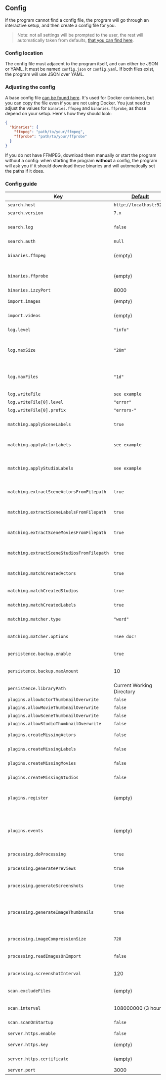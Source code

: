## Config

If the program cannot find a config file, the program will go through an interactive setup, and then create a config file for you.

> Note: not all settings will be prompted to the user, the rest will automatically taken from defaults, [that you can find here](https://github.com/porn-vault/porn-vault/blob/dev/config.example.json).

### Config location

The config file must adjacent to the program itself, and can either be JSON or YAML. It must be named `config.json` or `config.yaml`. If both files exist, the program will use JSON over YAML.

### Adjusting the config

A base config file [can be found here](https://github.com/porn-vault/porn-vault/blob/dev/config.example.json). It's used for Docker containers, but you can copy the file even if you are not using Docker.
You just need to adjust the values for `binaries.ffmpeg` and `binaries.ffprobe`, as those depend on your setup. Here's how they should look:

```json
{
  "binaries": {
    "ffmpeg": "path/to/your/ffmpeg",
    "ffprobe": "path/to/your/ffprobe"
  }
}
```

If you do not have FFMPEG, download them manually or start the program without a config: when starting the program **without** a config, the program will ask you if it should download these binaries and will automatically set the paths if it does.

### Config guide

| Key                                        | [Default](https://github.com/porn-vault/porn-vault/blob/dev/src/config/default.ts) | Description                                                                                                                                                                                                                                                                                                                                                                                                                                                                                                            |
| ------------------------------------------ | ---------------------------------------------------------------------------------- | ---------------------------------------------------------------------------------------------------------------------------------------------------------------------------------------------------------------------------------------------------------------------------------------------------------------------------------------------------------------------------------------------------------------------------------------------------------------------------------------------------------------------- |
| `search.host`                              | `http://localhost:9200`                                                            | Elasticsearch host URL                                                                                                                                                                                                                                                                                                                                                                                                                                                                                                 |
| `search.version`                           | `7.x`                                                                              | Elasticsearch version                                                                                                                                                                                                                                                                                                                                                                                                                                                                                                  |
| `search.log`                               | `false`                                                                            | Enable Elasticsearch trace logging (debug). Logs all requests & responses that porn-vault makes to Elasticsearch                                                                                                                                                                                                                                                                                                                                                                                                                                                                              |
| `search.auth`                              | `null`                                                                             | Elastichsearch auth string                                                                                                                                                                                                                                                                                                                                                                                                                                                                                             |
| `binaries.ffmpeg`                          | (empty)                                                                            | Where the ffmpeg binary is located; will be placed in working directory when downloading using the interactive setup                                                                                                                                                                                                                                                                                                                                                                                                   |
| `binaries.ffprobe`                         | (empty)                                                                            | Where the ffprobe binary is located; will be placed in working directory when downloading using the interactive setup                                                                                                                                                                                                                                                                                                                                                                                                  |
| `binaries.izzyPort`                        | 8000                                                                               | Which port Izzy (database) should run on                                                                                                                                                                                                                                                                                                                                                                                                                                                                               |
| `import.images`                            | (empty)                                                                            | Paths of image files that will be imported - subfolders will be searched recursively                                                                                                                                                                                                                                                                                                                                                                                                                                   |
| `import.videos`                            | (empty)                                                                            | Paths of video files that will be imported - subfolders will be searched recursively                                                                                                                                                                                                                                                                                                                                                                                                                                   |
| `log.level`                              | `"info"`                                                                             | Level of messages to log to the console. [See dedicated docs here](https://github.com/porn-vault/porn-vault/blob/dev/doc/logging.md)                                                                                                                                                                                                                                                                                                                                                                                                                                                                                           |
| `log.maxSize`                              | `"20m"`                                                                             | Max. size for a single log file. This can be a number of bytes, or units of kb, mb, and gb. If using the units, add 'k', 'm', or 'g' as the suffix. The units need to directly follow the number                                                                                                                                                                                                                                                                                                                                                                                                                                                                                           |
| `log.maxFiles`                              | `"1d"`                                                                             | Max. amount of log files to store, for a single `writeFile` configuration. This can be a number of files or number of days. If using days, add 'd' as the suffix.                                                                                                                                                                                                                                                                                                                                                                                                                                                                                           |
| `log.writeFile`                              | `see example`                                                                             | Array of log file configurations                                                                                                                                                                                                                                                                                                                                                                                                                                                                                           |
| `log.writeFile[0].level`                              | `"error"`                                                                             | Level of messages to write to this file                                                                                                                                                                                                                                                                                                                                                                                                                                                                                           |
| `log.writeFile[0].prefix`                              | `"errors-"`                                                                             | Prefix to apply to the log file                                                                                                                                                                                                                                                                                                                                                                                                                                                                                           |
| `matching.applySceneLabels`                | `true`                                                                             | When a scene plugin is run, if the scene labels should be added to images created by the plugin.  [See dedicated docs here](https://github.com/porn-vault/porn-vault/blob/dev/doc/apply_labels.md#scenes)                                                                                                                                                                                                                                                                                                                                                                                                                        |
| `matching.applyActorLabels`                | `see example`                                                                      | The events where actor labels should be applied to scenes, images & plugin images the actor is starring in. [See dedicated docs here](https://github.com/porn-vault/porn-vault/blob/dev/doc/apply_labels.md#actors) |
| `matching.applyStudioLabels`               | `see example`                                                                      | Same as `matching.applyActorLabels`, but for studios, if their labels should be added to scenes of the studio & images created by plugins.  [See dedicated docs here](https://github.com/porn-vault/porn-vault/blob/dev/doc/apply_labels.md#studios)                                                                                                                                                                                                                                                                          |
| `matching.extractSceneActorsFromFilepath`  | `true`                                                                             | When a scene is imported (created), if existing actors should be matched to the scene's filepath and added to the scene                                                                                                                                                                                                                                                                                                                                                                                                                                    |
| `matching.extractSceneLabelsFromFilepath`  | `true`                                                                             | Same as `matching.extractSceneActorsFromFilepath`, but for labels                                                                                                                                                                                                                                                                                                                                                                                                                                                      |
| `matching.extractSceneMoviesFromFilepath`  | `true`                                                                             | Same as `matching.extractSceneActorsFromFilepath`, but for movies                                                                                                                                                                                                                                                                                                                                                                                                                                                      |
| `matching.extractSceneStudiosFromFilepath` | `true`                                                                             | Same as `matching.extractSceneActorsFromFilepath`, but for studios                                                                                                                                                                                                                                                                                                                                                                                                                                                     |
| `matching.matchCreatedActors` | `true`                                                                             | When an actor is created, if it should automatically be matched and added to existing scenes                                                                                                                                                                                                                                                                                                                                                                                                                                                     |
| `matching.matchCreatedStudios` | `true`                                                                             | Same as `matching.matchCreatedActors`, but for studios                                                                                                                                                                                                                                                                                                                                                                                                                                                     |
| `matching.matchCreatedLabels` | `true`                                                                             | Same as `matching.matchCreatedActors`, but for labels                                                                                                                                                                                                                                                                                                                                                                                                                                                     |
| `matching.matcher.type`                    | `"word"`                                                                           | How strings should be matched when extracting actors, labels... from file paths                                                                                                                                                                                                                                                                                                                                                                                                                                        |
| `matching.matcher.options`                 | `!see doc!`                                                                        | Options for the matcher. Each matcher has different options. [See here for available options](https://github.com/porn-vault/porn-vault/blob/dev/doc/matcher.md)                                                                                                                                                                                                                                                                                                                                                        |
| `persistence.backup.enable`                | `true`                                                                             | Whether to create a backup when starting the server                                                                                                                                                                                                                                                                                                                                                                                                                                                                    |
| `persistence.backup.maxAmount`             | 10                                                                                 | Max amount of backups in backups/ folder. Oldest one will be deleted, if max amount has been reached.                                                                                                                                                                                                                                                                                                                                                                                                                  |
| `persistence.libraryPath`                  | Current Working Directory                                                          | Path where the library (.db files & uploaded files & processed images) will be stored                                                                                                                                                                                                                                                                                                                                                                                                                                  |
| `plugins.allowActorThumbnailOverwrite`     | `false`                                                                            | Allow plugins to overwrite actor images                                                                                                                                                                                                                                                                                                                                                                                                                                                                                |
| `plugins.allowMovieThumbnailOverwrite`     | `false`                                                                            | Allow plugins to overwrite movie images                                                                                                                                                                                                                                                                                                                                                                                                                                                                                |
| `plugins.allowSceneThumbnailOverwrite`     | `false`                                                                            | Allow plugins to overwrite scene thumbnail                                                                                                                                                                                                                                                                                                                                                                                                                                                                             |
| `plugins.allowStudioThumbnailOverwrite`    | `false`                                                                            | Allow plugins to overwrite studio thumbnail                                                                                                                                                                                                                                                                                                                                                                                                                                                                            |
| `plugins.createMissingActors`              | `false`                                                                            | Create actors returned from plugins when not found in library                                                                                                                                                                                                                                                                                                                                                                                                                                                          |
| `plugins.createMissingLabels`              | `false`                                                                            | Create labels returned from plugins when not found in library                                                                                                                                                                                                                                                                                                                                                                                                                                                          |
| `plugins.createMissingMovies`              | `false`                                                                            | Create movies returned from plugins when not found in library                                                                                                                                                                                                                                                                                                                                                                                                                                                          |
| `plugins.createMissingStudios`             | `false`                                                                            | Create studio returned from plugins when not found in library                                                                                                                                                                                                                                                                                                                                                                                                                                                          |
| `plugins.register`                         | (empty)                                                                            | Define plugins and their own configuration. See https://github.com/porn-vault/porn-vault/blob/dev/doc/plugins_intro.md#register-plugin                                                                                                                                                                                                                                                                                                                                                                                 |
| `plugins.events`                           | (empty)                                                                            | Which plugins to run for which events. The names of the plugins are the names defined in `plugins.register`. See https://github.com/porn-vault/porn-vault/blob/dev/doc/plugins_intro.md#register-plugin                                                                                                                                                                                                                                                                                                                |
| `processing.doProcessing`                  | `true`                                                                             | Whether queued scenes should be processed                                                                                                                                                                                                                                                                                                                                                                                                                                                                              |
| `processing.generatePreviews`              | `true`                                                                             | Whether video preview should be generated from imported videos (used in video player seek bar)                                                                                                                                                                                                                                                                                                                                                                                                                         |
| `processing.generateScreenshots`           | `true`                                                                             | Whether thumbnails should be extracted from imported videos                                                                                                                                                                                                                                                                                                                                                                                                                                                            |
| `processing.generateImageThumbnails`       | `true`                                                                             | Whether thumbnails should be generated for every image created. Uses approximately 1 GB per 10k images. Reduces disk usage, and internet bandwidth when looking at images. Original, full size images will still be shown when clicking on an image to view its details.                                                                                                                                                                                                                                               |
| `processing.imageCompressionSize`          | `720`                                                                              | Max. image width to compress thumbnails etc to                                                                                                                                                                                                                                                                                                                                                                                                                                                                         |
| `processing.readImagesOnImport`            | `false`                                                                            | Read image dimensions/hash on import, will greatly increase import time for a big image library (10000+)                                                                                                                                                                                                                                                                                                                                                                                                               |
| `processing.screenshotInterval`            | 120                                                                                | Seconds between thumbnail snapshots in seconds                                                                                                                                                                                                                                                                                                                                                                                                                                                                         |
| `scan.excludeFiles`                        | (empty)                                                                            | Array of regular expressions that, if any of them match a file name, will cause the file to be ignored                                                                                                                                                                                                                                                                                                                                                                                                                 |
| `scan.interval`                            | 108000000 (3 hours)                                                                | Rescan paths all X milliseconds - only works when `scan.scanOnStartup` is enabled                                                                                                                                                                                                                                                                                                                                                                                                                                      |
| `scan.scanOnStartup`                       | `false`                                                                            | Whether video and image paths should be scanned                                                                                                                                                                                                                                                                                                                                                                                                                                                                        |
| `server.https.enable`                      | `false`                                                                            | Enable https instead of http                                                                                                                                                                                                                                                                                                                                                                                                                                                                                           |
| `server.https.key`                         | (empty)                                                                            | Path to the ssl key file used if `server.https.enable` is activated                                                                                                                                                                                                                                                                                                                                                                                                                                                    |
| `server.https.certificate`                 | (empty)                                                                            | Path to the ssl cert file used if `server.https.enable` is activated                                                                                                                                                                                                                                                                                                                                                                                                                                                   |
| `server.port`                              | 3000                                                                               | Port server is running on                                                                                                                                                                                                                                                                                                                                                                                                                                                                                              |
